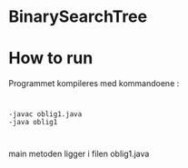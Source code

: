 # BinarySearchTree
# How to run

Programmet kompileres med kommandoene :
#
	-javac oblig1.java
	-java oblig1
#
main metoden ligger i filen oblig1.java
